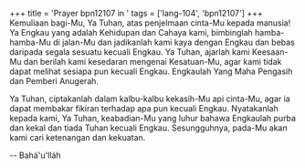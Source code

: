 +++
title = 'Prayer bpn12107 in '
tags = ['lang-104', 'bpn12107']
+++
Kemuliaan bagi-Mu, Ya Tuhan, atas         penjelmaan cinta-Mu kepada manusia! Ya     Engkau yang adalah Kehidupan dan Cahaya kami,         bimbinglah hamba-hamba-Mu di jalan-Mu dan jadikanlah kami kaya dengan Engkau dan bebas daripada segala sesuatu kecuali Engkau. Ya Tuhan, ajarlah kami Keesaan-Mu dan berilah kami   kesedaran mengenai Kesatuan-Mu, agar kami tidak dapat melihat sesiapa pun kecuali Engkau. Engkaulah Yang Maha Pengasih dan Pemberi Anugerah.

Ya Tuhan, ciptakanlah dalam kalbu-kalbu kekasih-Mu api cinta-Mu, agar ia dapat membakar fikiran terhadap apa pun kecuali Engkau. Nyatakanlah kepada kami, Ya Tuhan, keabadian-Mu yang luhur bahawa Engkaulah purba dan kekal dan tiada Tuhan kecuali Engkau. Sesungguhnya, pada-Mu akan kami cari ketenangan dan kekuatan.

-- Bahá'u'lláh
